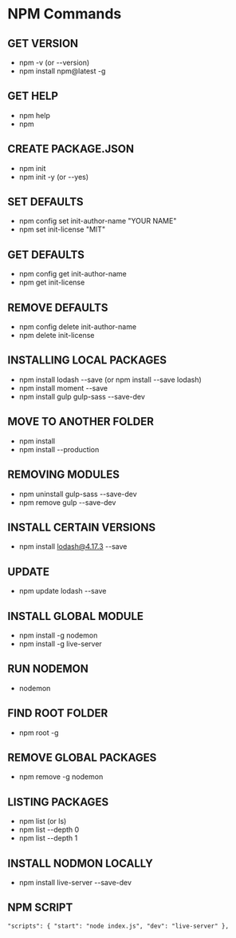 # NPM Commands

## GET VERSION

* npm -v (or --version)
* npm install npm@latest -g

## GET HELP

* npm help
* npm

## CREATE PACKAGE.JSON

* npm init
* npm init -y (or --yes)

## SET DEFAULTS

* npm config set init-author-name "YOUR NAME"
* npm set init-license "MIT"

## GET DEFAULTS

* npm config get init-author-name
* npm get init-license

## REMOVE DEFAULTS

* npm config delete init-author-name
* npm delete init-license

## INSTALLING LOCAL PACKAGES

* npm install lodash --save (or npm install --save lodash)
* npm install moment --save
* npm install gulp gulp-sass --save-dev

## MOVE TO ANOTHER FOLDER

* npm install
* npm install --production

## REMOVING MODULES

* npm uninstall gulp-sass --save-dev
* npm remove gulp --save-dev

## INSTALL CERTAIN VERSIONS

* npm install lodash@4.17.3 --save

## UPDATE

* npm update lodash --save

## INSTALL GLOBAL MODULE

* npm install -g nodemon
* npm install -g live-server

## RUN NODEMON

* nodemon

## FIND ROOT FOLDER

* npm root -g

## REMOVE GLOBAL PACKAGES

* npm remove -g nodemon

## LISTING PACKAGES

* npm list (or ls)
* npm list --depth 0
* npm list --depth 1

## INSTALL NODMON LOCALLY

* npm install live-server --save-dev

## NPM SCRIPT

`"scripts": { "start": "node index.js", "dev": "live-server" },`
